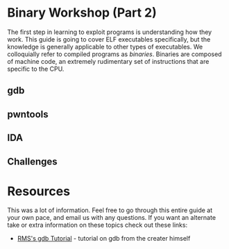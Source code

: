 # Binary Workshop (Part 2)
The first step in learning to exploit programs is understanding how they work.
This guide is going to cover ELF executables specifically, but the knowledge is
generally applicable to other types of executables. We colloquially refer to
compiled programs as *binaries*. Binaries are composed of machine code, an
extremely rudimentary set of instructions that are specific to the CPU.

## gdb

## pwntools

## IDA

## Challenges

# Resources

This was a lot of information. Feel free to go through this entire guide at your own pace, and email us with any questions. If you want an alternate take or extra information on these topics check out these links:

* [RMS's gdb Tutorial](http://www.unknownroad.com/rtfm/gdbtut/gdbtoc.html) - tutorial on gdb from the creater himself
